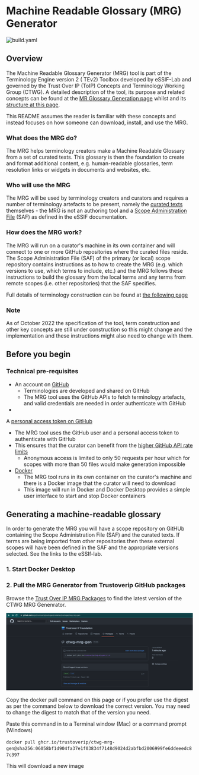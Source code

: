 # Machine Readable Glossary (MRG) Generator

![build.yaml](https://github.com/trustoverip/ctwg-mrg-gen/actions/workflows/build.yaml/badge.svg)

## Overview

The Machine Readable Glossary Generator (MRG) tool is part of the Terminology Engine version 2 (
TEv2)
Toolbox developed by eSSIF-Lab and governed by the Trust Over IP (ToIP) Concepts and Terminology
Working Group (CTWG).
A detailed description of the tool, its purpose and related concepts can be found at
the [MR Glossary Generation page](https://essif-lab.github.io/framework/docs/tev2/spec-tools/mrgt)
whilst and
its [structure at this page](https://essif-lab.github.io/framework/docs/tev2/spec-files/mrg).

This README assumes the reader is familiar with these concepts and instead focuses on how someone
can download, install, and use the MRG.

### What does the MRG do?

The MRG helps terminology creators make a Machine Readable Glossary from a set of curated texts.
This glossary
is then the foundation to create and format additional content, e.g. human-readable glossaries, term
resolution links or widgets in documents and websites, etc.

### Who will use the MRG

The MRG will be used by terminology creators and curators and requires a number of terminology
artefacts to be present, namely
the [curated texts](https://essif-lab.github.io/framework/docs/tev2/spec-files/ctext) themselves -
the MRG is not an authoring tool and
a [Scope Administration File]( https://essif-lab.github.io/framework/docs/tev2/spec-files/saf) (SAF)
as defined in the eSSIF documentation.

### How does the MRG work?

The MRG will run on a curator's machine in its own container and will connect to one or more GitHub
repositories where the curated files reside. The Scope Administration File (SAF) of the primary (or
local) scope
repository contains instructions as to how to create the MRG (e.g. which versions to use, which
terms to include, etc.)
and the MRG follows these instructions to build the glossary from the local terms and any terms from
remote scopes (i.e. other repositories) that the SAF specifies.

Full details of terminology construction can be found
at [the following page]( https://essif-lab.github.io/framework/docs/tev2/spec-tools/terminology-construction)

### Note

As of October 2022 the specification of the tool, term construction and other key concepts are still
under construction so this might change and the implementation and these instructions might also
need
to change with them.

## Before you begin

### Technical pre-requisites

* An account on [GitHub](https://github.com/)
  * Terminologies are developed and shared on GitHub
  * The MRG tool uses the GitHub APIs to fetch terminology artefacts, and valid credentials are
    needed in order authenticate with GitHub
*
A [personal access token on GitHub](https://docs.github.com/en/authentication/keeping-your-account-and-data-secure/creating-a-personal-access-token)
  * The MRG tool uses the GitHub user and a personal access token to authenticate with GitHub
  * This ensures that the curator can benefit from
    the [higher GitHub API rate limits](https://docs.github.com/en/developers/apps/building-github-apps/rate-limits-for-github-apps)
      * Anonymous access is limited to only 50 requests per hour which for scopes with more than 50
        files would make generation impossible
  * [Docker](https://www.docker.com/products/docker-desktop/)
      * The MRG tool runs in its own container on the curator's machine and there is a Docker image
        that
        the curator will need to download
      * This image will run in Docker and Docker Desktop provides a simple user interface to start
        and
        stop Docker containers

## Generating a machine-readable glossary

In order to generate the MRG you will have a scope repository on GitHUb containing the Scope
Administration
File (SAF) and the curated texts. If terms are being imported from other repositories then these
external scopes will have been defined in the SAF and the appropriate versions selected. See the
links
to the eSSIf-lab.

### 1. Start Docker Desktop

### 2. Pull the MRG Generator from Trustoverip GitHub packages

Browse
the [Trust Over IP MRG Packages](https://github.com/orgs/trustoverip/packages/container/package/ctwg-mrg-gen)
to find the latest
version of the CTWG MRG Genenrator.

![ToIP CTWG MRG Packages page](/docs/toip-github-package.png?raw=true "ToIP CTWG MRG Packages")

Copy the docker pull command on this page or if you prefer use the digest as per the command below
to download
the correct version. You may need to change the digest to match that of the version you need.

Paste this command in to a Terminal window (Mac) or a command prompt (Windows)

````docker pull ghcr.io/trustoverip/ctwg-mrg-gen@sha256:06058bf1d904fa37e1f03834f7148d9024d2abfbd2006999fe6ddeeedc87c397````

This will download a new image 

